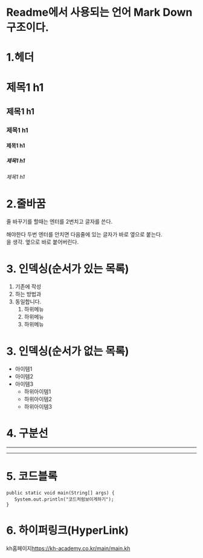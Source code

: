 # Readme에서 사용되는 언어 Mark Down 구조이다.
# 1.헤더
# 제목1 h1
## 제목1 h1
### 제목1 h1
#### 제목1 h1
##### 제목1 h1
###### 제목1 h1
# 2.줄바꿈
줄 바꾸기를 할때는 엔터를 2번치고 글자를 쓴다.

해야한다
두번 엔터를 안치면 다음줄에 있는 글자가 바로 옆으로 붙는다. <br>을 생각.
옆으로 바로 붙어버린다.
# 3. 인덱싱(순서가 있는 목록)
1. 기존에 작성
2. 하는 방법과
3. 동일합니다.
   1. 하위메뉴
   2. 하위메뉴
   3. 하위메뉴
# 3. 인덱싱(순서가 없는 목록)   
* 아이템1
* 아이템2
* 아이템3
   * 하위아이템1
   * 하위아이템2
   * 하위아이템3
     
# 4. 구분선
___
***
# 5. 코드블록
```
public static void main(String[] args) {
   System.out.println("코드처럼보이게하기");
}
```
# 6. 하이퍼링크(HyperLink)
kh홈페이지<https://kh-academy.co.kr/main/main.kh>
